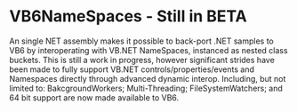 # VB6NameSpaces - Still in BETA
An single NET assembly makes it possible to back-port .NET samples to VB6 by interoperating with VB.NET NameSpaces, instanced as nested class buckets.
This is still a work in progress, however significant strides have been made to fully support VB.NET controls/properties/events and Namespaces directly through advanced dynamic interop. Including, but not limited to: BakcgroundWorkers; Multi-Threading; FileSystemWatchers; and 64 bit support are now made available to VB6.


